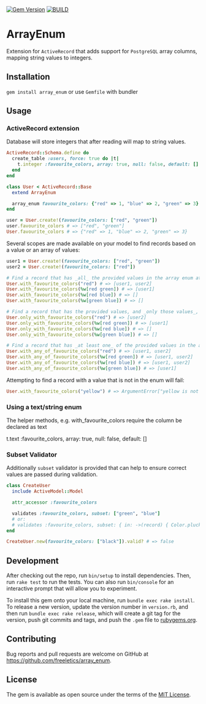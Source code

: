 [![Gem Version](https://badge.fury.io/rb/array_enum.svg)](https://badge.fury.io/rb/array_enum)
[![BUILD](https://github.com/freeletics/array_enum/actions/workflows/ci-on-merge.yml/badge.svg)](https://github.com/freeletics/array_enum/actions/workflows/ci-on-merge.yml)


# ArrayEnum

Extension for `ActiveRecord` that adds support for `PostgreSQL` array columns, mapping string values to integers.

## Installation

`gem install array_enum` or use `Gemfile` with bundler

## Usage

### ActiveRecord extension

Database will store integers that after reading will map to string values.

```ruby
ActiveRecord::Schema.define do
  create_table :users, force: true do |t|
    t.integer :favourite_colors, array: true, null: false, default: []
  end
end

class User < ActiveRecord::Base
  extend ArrayEnum

  array_enum favourite_colors: {"red" => 1, "blue" => 2, "green" => 3}
end

user = User.create!(favourite_colors: ["red", "green"])
user.favourite_colors # => ["red", "green"]
User.favourite_colors # => {"red" => 1, "blue" => 2, "green" => 3}
```

Several scopes are made available on your model to find records based on a value or an array of values:

```ruby
user1 = User.create!(favourite_colors: ["red", "green"])
user2 = User.create!(favourite_colors: ["red"])

# Find a record that has _all_ the provided values in the array enum attribute
User.with_favourite_colors("red") # => [user1, user2]
User.with_favourite_colors(%w[red green]) # => [user1]
User.with_favourite_colors(%w[red blue]) # => []
User.with_favourite_colors(%w[green blue]) # => []

# Find a record that has the provided values, and _only those values_, in the array enum attribute
User.only_with_favourite_colors("red") # => [user2]
User.only_with_favourite_colors(%w[red green]) # => [user1]
User.only_with_favourite_colors(%w[red blue]) # => []
User.only_with_favourite_colors(%w[green blue]) # => []

# Find a record that has _at least one_ of the provided values in the array enum attribute
User.with_any_of_favourite_colors("red") # => [user1, user2]
User.with_any_of_favourite_colors(%w[red green]) # => [user1, user2]
User.with_any_of_favourite_colors(%w[red blue]) # => [user1, user2]
User.with_any_of_favourite_colors(%w[green blue]) # => [user1]
```

Attempting to find a record with a value that is not in the enum will fail:

```ruby
User.with_favourite_colors("yellow") # => ArgumentError["yellow is not a valid value for favourite_colors"]
```
### Using a text/string enum
The helper methods, e.g. with_favourite_colors require the column be declared as text

t.text :favourite_colors, array: true, null: false, default: []

### Subset Validator

Additionally `subset` validator is provided that can help to ensure correct values are passed during validation.

```ruby
class CreateUser
  include ActiveModel::Model

  attr_accessor :favourite_colors

  validates :favourite_colors, subset: ["green", "blue"]
  # or:
  # validates :favourite_colors, subset: { in: ->(record) { Color.pluck(:name) } }
end

CreateUser.new(favourite_colors: ["black"]).valid? # => false
```

## Development

After checking out the repo, run `bin/setup` to install dependencies. Then, run `rake test` to run the tests. You can also run `bin/console` for an interactive prompt that will allow you to experiment.

To install this gem onto your local machine, run `bundle exec rake install`. To release a new version, update the version number in `version.rb`, and then run `bundle exec rake release`, which will create a git tag for the version, push git commits and tags, and push the `.gem` file to [rubygems.org](https://rubygems.org).

## Contributing

Bug reports and pull requests are welcome on GitHub at https://github.com/freeletics/array_enum.

## License

The gem is available as open source under the terms of the [MIT License](https://opensource.org/licenses/MIT).
